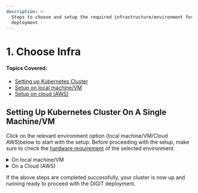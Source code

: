 ```yaml
---
description: >-
  Steps to choose and setup the required infrastructure/environment for
  deployment
---
```


# 1. Choose Infra

#### Topics Covered:

* [Setting up Kubernetes Cluster](1.-choose-infra.md#setting-up-kubernetes-cluster-on-a-single-machine-vm)
* [Setup on local machine/VM](1.-choose-infra.md#on-local-machine-vm)
* [Setup on cloud (AWS)](1.-choose-infra.md#on-a-cloud-aws)

## **Setting Up Kubernetes Cluster On A Single Machine/VM**

Click on the relevant environment option (local machine/VM/Cloud AWS)below to start with the setup. Before proceeding with the setup, make sure to check the [hardware requirement](./#hardware-pre-requisites) of the selected environment.

<details>

<summary>On local machine/VM</summary>

**Pre-requisites**

* [x] **Linux distribution** running in a VM or bare metal
  1. Install `curl`, `wget` `git`, and `tar` (if they're not already installed):
     * `sudo apt-get install curl git wget tar`
  2. Install [Docker](https://docs.docker.com/engine/install/ubuntu/)
  3. [Install kubectl](https://kubernetes.io/docs/tasks/tools/install-kubectl-linux/) on Linux
  4. Open terminal and Install k3d(v4.4.8) on Linux using the below command
     * `wget -q -O - https://raw.githubusercontent.com/k3d-io/k3d/main/install.sh | TAG=v4.4.8 bash`   &#x20;
*   [x] **OSX or Mac**

    1. [Docker Desktop](https://docs.docker.com/docker-for-mac/install/) local Kubernetes cluster enabled
    2. [Install kubectl](https://kubernetes.io/docs/tasks/tools/install-kubectl-macos/) on Mac
    3. Install k3d on Mac, on terminal use curl command
    4. [Homebrew](https://brew.sh) (Homebrew is available for MacOS) using the below command to install curl

    ```
    brew install curl
    ```

    ```
    curl -s https://raw.githubusercontent.com/rancher/k3d/main/install.sh | TAG=v4.4.8 bash
    ```

<!---->

* [x] Windows 10 or above
  1. Admin access to follow the steps
  2. [Docker Desktop for windows](https://docs.docker.com/docker-for-windows/install/#system-requirements-for-wsl-2-backend) need to be installed ( make sure wsl is installed to run Docker Desktop )
  3. [Install kubectl](https://kubernetes.io/docs/tasks/tools/install-kubectl-windows/) on Windows
  4. [Install Chocolatey](https://chocolatey.org) package manager for windows
  5. Install [GitBash](https://git-scm.com/download/win) as an alternative command prompt that allows most of the Linux commands on windows.
  6. [Install k3d](https://github.com/k3d-io/k3d/releases/download/v4.4.8/k3d-windows-amd64.exe)(v4.4.8)

### Create Lightweight Kubernetes Cluster

Ensure that the docker is running and you have the admin privileges for the device. Run the following in the terminal/command prompt.

<mark style="color:red;">**Note:**</mark> <mark style="color:red;"></mark><mark style="color:red;">Make sure the k3d is already installed as part of the pre-requisites.</mark>&#x20;

Start with the setup of the lightweight Kubernetes cluster on your local machine/VM. Execute all the instructions as admin/root/sudoer to give the installer full access to provision the required system resources/folders etc.&#x20;

1. Create the "Kube" directory in the desired place (ensure you use the right dir path if it is different from the example) and change permission. This is used as k3d cluster persistent storage to store metadata and container logs.
   * **For Linux/Mac**&#x20;
     * ```
       cd ~
       mkdir kube
       chmod 777 kube
       cd kube
       pwd  #copy the path you get here. Provide an absolute path to below k3d cmd, by replacing "/home/<user_name>/kube" with your directory path
       ```
   * **For Windows**
     * ```
       cd D:\
       mkdir kube
       wsl chmod -R 777 kube
       cd kube
       pwd  #copy the path you get here. Provide an absolute path to below k3d cmd, by replacing "/home/<user_name>/kube" with your directory path
       ```
2.  Create a k3d cluster with a single master node and 2 agents (Worker Nodes) and mount the above-created directory (for data persistence). Here's where it stores all the metadata and persists the logs of the workloads.

    *   ```
        k3d cluster create --k3s-server-arg "--no-deploy=traefik" --agents 2 -v "/home/<user_name>/kube:/kube@agent[0,1]" -v "/home/<user_name>/kube:/kube@server[0]" --port "80:80@loadbalancer"
        ```



    <mark style="background-color:blue;">**NOTE:**</mark> <mark style="background-color:blue;"></mark><mark style="background-color:blue;">Update "/home/\<user\_name>/kube" path in the above cmd with your respective absolute path.</mark>&#x20;
3. Once the cluster creation is successful, get the kubeconfig file, that enables you to connect to the cluster.
   *   ```
       k3d kubeconfig get k3s-default > myk3dconfig
       ```

       ```
       export KUBECONFIG=<path-to-your-kube_config>
       ```
   * ```
     kubectl config use-context k3d-k3s-default --kubeconfig=myk3dconfig
     ```
4. Verify the cluster creation by running the following commands from your local machine where the kubectl is installed. It provides the sample output as below if everything works fine.
   *   ```
       kubectl cluster-info
       ```

       `OutPut`

       ```
       Kubernetes control plane is running at https://0.0.0.0:33931
       CoreDNS is running at https://0.0.0.0:33931/api/v1/namespaces/kube-system/services/kube-dns:dns/proxy
       Metrics-server is running at https://0.0.0.0:33931/api/v1/namespaces/kube-system/services/https:metrics-server:/proxy
       ```


   *   ```
       k3d cluster list
       ```

       `OutPut`

       ```
       NAME          SERVERS   AGENTS   LOADBALANCER
       k3s-default   1/1       2/2      true
       ```


   *   ```
       kubectl get nodes
       ```

       `OutPut`

       ```
       NAME                       STATUS   ROLES                  AGE     VERSION
       k3d-k3s-default-agent-0    Ready    <none>                 3d18h   v1.21.1+k3s1
       k3d-k3s-default-agent-1    Ready    <none>                 3d18h   v1.21.1+k3s1
       k3d-k3s-default-server-0   Ready    control-plane,master   3d18h   v1.21.1+k3s1
       ```


   *   ```
       kubectl top nodes
       ```

       `OutPut`

       ```
       W0625 07:56:24.588781   12810 top_node.go:119] Using json format to get metrics. Next release will switch to protocol-buffers, switch early by passing --use-protocol-buffers flag
       NAME                       CPU(cores)   CPU%   MEMORY(bytes)   MEMORY%   
       k3d-k3s-default-agent-0    547m         6%     1505Mi          9%        
       k3d-k3s-default-agent-1    40m          0%     2175Mi          13%       
       k3d-k3s-default-server-0   59m          0%     2286Mi          14%  
       ```



</details>

<details>

<summary>On a Cloud (AWS)</summary>

### Pre-reads <a href="#pre-reads" id="pre-reads"></a>

[Click here](https://youtu.be/h970ZBgKINg) to learn more about what is terraform.

### Pre-requisites <a href="#prerequisites" id="prerequisites"></a>

1. Install [**terraform**](https://releases.hashicorp.com/terraform/0.14.10/) for the Infra-as-code (IaC) to provision cloud resources as code and with desired resource graph. It also helps in destroying the cluster in one go. **The desired terraform version is 0.14.10.**

* Follow the below and follow steps under **Install terraform manually**\
  [**https://cloudlinuxtech.com/install-terraform-on-ubuntu-uninstall-terraform/**](https://cloudlinuxtech.com/install-terraform-on-ubuntu-uninstall-terraform/)

<!---->

* If you already have a different version of the terraform version running install [tfswitch](https://github.com/warrensbox/terraform-switcher) which would allow you to have multiple terraform versions in the same machine and toggle between the desired versions.

&#x20; 2\. ​[Setup your AWS account](https://egov.awsapps.com/start#/).

&#x20; 3\. If you are not using the eGov AWS account, **open 80, 22, and 6550 ports** in a default [security group](https://vanchiv.com/open-port-on-aws-ec2-instance/).

### 1. Launching VM/Instance using Terraform <a href="#id-1.-launching-vm-instance-using-terraform" id="id-1.-launching-vm-instance-using-terraform"></a>

**Step 1:** Clone the following [DIGIT Devops GitRepo](https://github.com/egovernments/DIGIT-DevOps). You may have to [install git](https://docs.github.com/en/github/creating-cloning-and-archiving-repositories/cloning-a-repository-from-github/cloning-a-repository) and then run [git clone](https://docs.github.com/en/github/creating-cloning-and-archiving-repositories/cloning-a-repository-from-github/cloning-a-repository) it to your machine.

```
git clone -b quickstart https://github.com/egovernments/DIGIT-DevOps 
```

**Step 2:** After cloning the repo CD into the folder DIGIT-DevOps and type the "code" command. This opens the visual editor and the DIGIT-DevOps repo files.

```
cd DIGIT-DevOps/infra-as-code/terraform/quickstart-aws-ec2
code
```

**Step 3:** Generate [ssh key](https://linuxhint.com/generate-ssh-key-ubuntu/)&#x20;

**Step 4:** The following [main.tf ](https://vscode.dev/github/egovernments/DIGIT-DevOps/blob/quickstart/infra-as-code/terraform/digit-quickstart-aws/main.tf)will create ec2 instance.

```
provider "aws" {
  region = "${var.region}"
}
module "ssh_key" {
  source             = "../modules/instance/aws-ec2"
  key_name           =  "${var.key_name}"
  public_key         =  "${var.public_key}"
} 

resource "aws_instance" "digit-quickstart-vm" {
  ami                    = "${var.ami_name_value}"
  instance_type          = "${var.instance_type}"
  key_name               = module.ssh_key.ssh_key_name
  monitoring             =  false
  associate_public_ip_address = true
  availability_zone      =  "ap-south-1b"

  tags = {
    Name = "${var.tag}"
  }
}
```

**Step 5:** Update [variables.tf](https://vscode.dev/github/egovernments/DIGIT-DevOps/blob/quickstart/infra-as-code/terraform/digit-quickstart-aws/variables.tf)

```
variable "region" {
  default = "ap-south-1"
}

variable "ami_name_value" {
  default = "ami-0bb9e2d19522c61d4"
}

variable "instance_type" {
  default = "c5.2xlarge"
}

## The VM capacity may depend on the H/W requirement of the number of DIGIT modules that you may try for the POC
## Eg: 


variable "tag" {
    default = "digit-quickstart-vm" ## change tag name eg. digit-quickstart-vm_your-name_name
}

## change ssh public_key with your public ssh key
variable "public_key" {
  default = "ssh-rsa <asfas>/Gy6w0PPSnnfl/AWXO7ckFtEXQbdz9Y15zeUFKgUsbklXxmC6D37BkPGu+IjCZSOttPV+PRM0Dnf0jQLvMV0UhEkguD9ALC5xikqNlFyPH5bGetWDxtLbn61tnoOIYG6lXAdk2Oe35yWWt3ZgcccWtYuRwDo0ofBwY9jWOkEcCefDyYg+S7h1VzNsbB9DsFv0vPcaxHcZK8bLdyhnz1+9rXy/flbiS5kE0O97aZ4zm4wAmqiivN2wWhUez18k2Mcs= demo@demo" 
  description = "ssh key"
}


variable "key_name" {
  default = "digit-quickstart-vm"  ## change ssh key_name eg.digit-quickstart-vm-your_name
  description = "ssh key name"
}
```

**Step 6:** Export AWS Profile.

```
export AWS_PROFILE=digit-quickstart-poc
```

**Step 7:** Terraform Execution

```
cd DIGIT-DevOps/infra-as-code/terraform/quickstart-aws-ec2
```

```
terraform init
terraform plan
terraform apply
```

**Step 8:** The terraform apply command displays the results of creating the resource defined in the configuration files.

<mark style="color:red;background-color:blue;">**Note:**</mark> <mark style="color:red;background-color:blue;"></mark><mark style="color:red;background-color:blue;">Copy the "Public IP" from the outputs.</mark>

```
module.ssh_key.aws_key_pair.ssh_key: Creating...
module.ssh_key.aws_key_pair.ssh_key: Creation complete after 0s [id=digit-quickstart-vm]
aws_instance.digit-quickstart-poc: Creating...
aws_instance.digit-quickstart-poc: Still creating... [10s elapsed]
aws_instance.digit-quickstart-poc: Creation complete after 12s [id=i-05764e3b780d836dd]

Apply complete! Resources: 2 added, 0 changed, 0 destroyed.

Outputs:

public_ip = "<some_public_ip>"
```

**Step 9:** The terraform output provides the VM/instance public IP. Use the same to log in.

```
ssh -i <path_to_ssh_private_key> ubuntu@<your_vm_public_ip>
NOTE: replace IP <your_vm_public_ip> with your respective public IP
```

After logging into the newly provisioned AWS ec2 instance perform the steps below:

### 2. Create a Lightweight Kubernetes Cluster <a href="#id-2.-create-a-lightweight-kubernetes-cluster" id="id-2.-create-a-lightweight-kubernetes-cluster"></a>

Ensure that the VM meets the prescribed [pre-requisites](./#hardware-pre-requisites). Execute the commands below. In case, you are trying to set up on any other VM of your choice - ensure that the mentioned software/tools are installed and you have admin access to the machine.

To set up the lightweight Kubernetes cluster on your VM - execute all the instructions as admin/root/sudoer to give the installer full access to provision the required system resources/folders etc.

* [x] Create "Kube" directory in the desired place (ensure you use the right dir path if it is different from the example) and change permission accordingly. This will be used as k3d cluster persistent storage to store all the metadata and container logs.

```
sudo mkdir ~/kube
sudo chmod -R 777 ~/kube
cd ~/kube
pwd  

#copy the path you get here. Provide an absolute path to below k3d cmd, by replacing "/home/<user_name>/kube" with your directory path
eg: /home/<your_user_name>/kube
```

* [x] Create a k3d cluster with a single master node and 2 agents (Worker Nodes) and mount the above-created directory (for data persistence). Here's where it stores all the metadata and persists the logs of the workloads.

**Notes**:

* Update "/home/\<your\_user\_name>/kube" path in the cmd below using the respective absolute path.
* To route the traffic to the above-created cluster to connect to the cluster from the local machine/laptop using kubeconfig file.
* Update \<VM\_Private\_IP> with VM Private IP, use the below command on the VM terminal to get private IP.

```
ip a | grep "inet " | grep -v  "127.0.0.1" | awk -F " " '{print $2}'|awk -F "/" '{print $1}'|head -n1   
```

* Update \<VM\_Public\_IP> with VM's Public IP which you used to ssh into VM.

```
sudo k3d cluster create \
--api-port <VM_Private_IP>:6550 \
--k3s-server-arg "--no-deploy=traefik" \
--k3s-server-arg "--tls-san=<VM_Public_IP>" \
--agents 2 \
-v "/home/<your_user_name>/kube:/kube@agent[0,1]" \
-v "/home/<your_user_name>/kube:/kube@server[0]" \
--port "80:80@loadbalancer" 

```

* [x] Once the cluster is created successfully, fetch the kubeconfig file that allows you to connect to the cluster.

<!---->

* [ ] `sudo k3d kubeconfig get k3s-default > myk3dconfig`
* [ ] `sudo kubectl config use-context k3d-k3s-default --kubeconfig=myk3dconfig`
* [x] Verify the cluster creation by running the following commands from your AWS VM where the kubectl is installed. It gives the sample output as below if everything works fine.
*   [x] `sudo kubectl cluster-info`

    `OutPut`

```
Kubernetes control plane is running at https://0.0.0.0:33931
CoreDNS is running at https://0.0.0.0:33931/api/v1/namespaces/kube-system/services/kube-dns:dns/proxy
Metrics-server is running at https://0.0.0.0:33931/api/v1/namespaces/kube-system/services/https:metrics-server:/proxy
```

*   [x] `sudo k3d cluster list`

    `OutPut`

    ```
    NAME          SERVERS   AGENTS   LOADBALANCER
    k3s-default   1/1       2/2      true
    ```


*   [x] `sudo kubectl get nodes`

    `OutPut`

    ```
    NAME                       STATUS   ROLES                  AGE     VERSION
    k3d-k3s-default-agent-0    Ready    <none>                 3d18h   v1.21.1+k3s1
    k3d-k3s-default-agent-1    Ready    <none>                 3d18h   v1.21.1+k3s1
    k3d-k3s-default-server-0   Ready    control-plane,master   3d18h   v1.21.1+k3s1
    ```


*   [x] `sudo kubectl top nodes`

    `OutPut`

    ```
    W0625 07:56:24.588781   12810 top_node.go:119] Using json format to get metrics. Next release will switch to protocol-buffers, switch early by passing --use-protocol-buffers flag
    NAME                       CPU(cores)   CPU%   MEMORY(bytes)   MEMORY%   
    k3d-k3s-default-agent-0    547m         6%     1505Mi          9%        
    k3d-k3s-default-agent-1    40m          0%     2175Mi          13%       
    k3d-k3s-default-server-0   59m          0%     2286Mi          14%  
    ```

### To access the k3s cluster from local

1. `Copy myk3dconfig to your local machine/laptop`
2. Replace the **clusters.cluster.server** Private IP with Public Ip from your `myk3dconfig`.

For reference observe the below kubeconfig:

```
apiVersion: v1
clusters:
- cluster:
    certificate-authority-data: 
    server: https://<VM_Private_IP>:6550 //replace <VM_Private_IP> with <VM_Public_IP>
  name: k3d-k3s-default
contexts:
- context:
    cluster: k3d-k3s-default
    user: admin@k3d-k3s-default
  name: k3d-k3s-default
current-context: k3d-k3s-default
kind: Config
preferences: {}
users:
- name: admin@k3d-k3s-default
  user:
    client-certificate-data: 
    client-key-data:

```

3\. Setup kubeconfig.

```
export KUBECONFIG=<path-to-your-kube_config>
```

4\. To check the nodes locally, run the below command -

&#x20;    `kubectl get nodes --kubeconfig=<path-to-your-kube_config>`

## Deploy DIGIT

Now you can start with the[ ](https://app.gitbook.com/o/-MEQmzNGXk5ajuZujG7E/s/u6Ku4A4oltqY9dhmL6Zu/)[Deployment](2.-deployment.md).

## Destroy VM/Instance

Once you are done with the Quickstart setup, destroy the terraform resources.

```
cd DIGIT-DevOps/infra-as-code/terraform/digit-quickstart-aws
terraform destroy
```

</details>

If the above steps are completed successfully, your cluster is now up and running ready to proceed with the DIGIT deployment.



_​_
